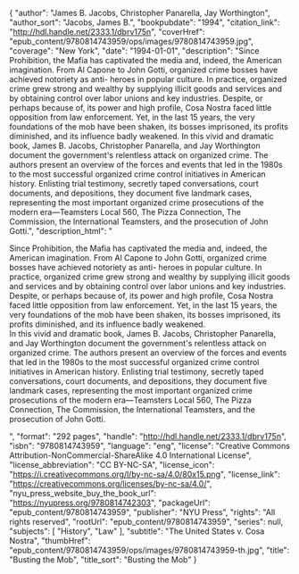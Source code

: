 {
  "author": "James B. Jacobs, Christopher Panarella, Jay Worthington",
  "author_sort": "Jacobs, James B.",
  "bookpubdate": "1994",
  "citation_link": "http://hdl.handle.net/2333.1/dbrv175n",
  "coverHref": "epub_content/9780814743959/ops/images/9780814743959.jpg",
  "coverage": "New York",
  "date": "1994-01-01",
  "description": "Since Prohibition, the Mafia has captivated the media and, indeed, the American imagination.  From Al Capone to John Gotti, organized crime bosses have achieved notoriety as anti- heroes in popular culture.  In practice, organized crime grew strong and wealthy by supplying illicit goods and services and by obtaining control over labor unions and key industries. Despite, or perhaps because of, its power and high profile, Cosa Nostra faced little opposition from law enforcement.  Yet, in the last 15 years, the very foundations of the mob have been shaken, its bosses imprisoned, its profits diminished, and its influence badly weakened. In this vivid and dramatic book, James B. Jacobs, Christopher Panarella, and Jay Worthington document the government's relentless attack on organized crime.  The authors present an overview of the forces and events that led in the 1980s to the most successful organized crime control initiatives in American history.  Enlisting trial testimony, secretly taped conversations, court documents, and depositions, they document five landmark cases, representing the most important organized crime prosecutions of the modern era—Teamsters Local 560, The Pizza Connection, The Commission, the International Teamsters, and the prosecution of John Gotti.",
  "description_html": "<p>Since Prohibition, the Mafia has captivated the media and, indeed, the American imagination.  From Al Capone to John Gotti, organized crime bosses have achieved notoriety as anti- heroes in popular culture.  In practice, organized crime grew strong and wealthy by supplying illicit goods and services and by obtaining control over labor unions and key industries.<br> Despite, or perhaps because of, its power and high profile, Cosa Nostra faced little opposition from law enforcement.  Yet, in the last 15 years, the very foundations of the mob have been shaken, its bosses imprisoned, its profits diminished, and its influence badly weakened.<br> In this vivid and dramatic book, James B. Jacobs, Christopher Panarella, and Jay Worthington document the government's relentless attack on organized crime.  The authors present an overview of the forces and events that led in the 1980s to the most successful organized crime control initiatives in American history.  Enlisting trial testimony, secretly taped conversations, court documents, and depositions, they document five landmark cases, representing the most important organized crime prosecutions of the modern era—Teamsters Local 560, The Pizza Connection, The Commission, the International Teamsters, and the prosecution of John Gotti.</p>",
  "format": "292 pages",
  "handle": "http://hdl.handle.net/2333.1/dbrv175n",
  "isbn": "9780814743959",
  "language": "eng",
  "license": "Creative Commons Attribution-NonCommercial-ShareAlike 4.0 International License",
  "license_abbreviation": "CC BY-NC-SA",
  "license_icon": "https://i.creativecommons.org/l/by-nc-sa/4.0/80x15.png",
  "license_link": "https://creativecommons.org/licenses/by-nc-sa/4.0/",
  "nyu_press_website_buy_the_book_url": "https://nyupress.org/9780814742303",
  "packageUrl": "epub_content/9780814743959",
  "publisher": "NYU Press",
  "rights": "All rights reserved",
  "rootUrl": "epub_content/9780814743959",
  "series": null,
  "subjects": [
    "History",
    "Law"
  ],
  "subtitle": "The United States v. Cosa Nostra",
  "thumbHref": "epub_content/9780814743959/ops/images/9780814743959-th.jpg",
  "title": "Busting the Mob",
  "title_sort": "Busting the Mob"
}
